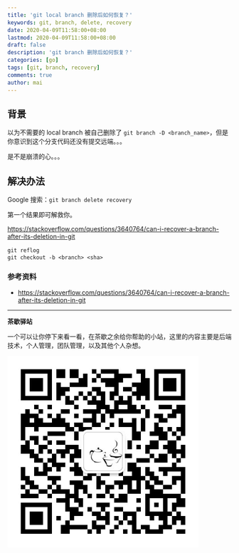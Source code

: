 ```yaml
---
title: 'git local branch 删除后如何恢复？'
keywords: git, branch, delete, recovery
date: 2020-04-09T11:58:00+08:00
lastmod: 2020-04-09T11:58:00+08:00
draft: false
description: 'git branch 删除后如何恢复？'
categories: [go]
tags: [git, branch, recovery]
comments: true
author: mai
---
```


## 背景

以为不需要的 local branch 被自己删除了 `git branch -D <branch_name>`，但是你意识到这个分支代码还没有提交远端。。。

是不是崩溃的心。。。

## 解决办法

Google 搜索：`git branch delete recovery`

第一个结果即可解救你。

https://stackoverflow.com/questions/3640764/can-i-recover-a-branch-after-its-deletion-in-git


```
git reflog
git checkout -b <branch> <sha>
```
### 参考资料

- https://stackoverflow.com/questions/3640764/can-i-recover-a-branch-after-its-deletion-in-git

----

**茶歇驿站**

一个可以让你停下来看一看，在茶歇之余给你帮助的小站，这里的内容主要是后端技术，个人管理，团队管理，以及其他个人杂想。

![茶歇驿站二维码](https://raw.githubusercontent.com/yangwenmai/maiyang.me/master/blog/tech_tea.jpg)

